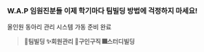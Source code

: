 <!--

**Here are some ideas to get you started:**

🙋‍♀️ A short introduction - what is your organization all about?
🌈 Contribution guidelines - how can the community get involved?
👩‍💻 Useful resources - where can the community find your docs? Is there anything else the community should know?
🍿 Fun facts - what does your team eat for breakfast?
🧙 Remember, you can do mighty things with the power of [Markdown](https://docs.github.com/github/writing-on-github/getting-started-with-writing-and-formatting-on-github/basic-writing-and-formatting-syntax)
-->

### W.A.P 임원진분들 이제 학기마다 팀빌딩 방법에 걱정하지 마세요!

올인원 동아리 관리 시스템 가동 준비 완료

> **🎈팀빌딩
✨회원관리
🎇구인구직
🎆스터디빌딩**
>
